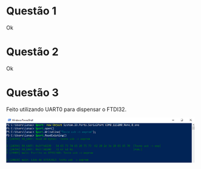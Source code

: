 # Questão 1

Ok

# Questão 2

Ok

# Questão 3

Feito utilizando UART0 para dispensar o FTDI32.

![alt text](img/1.png)